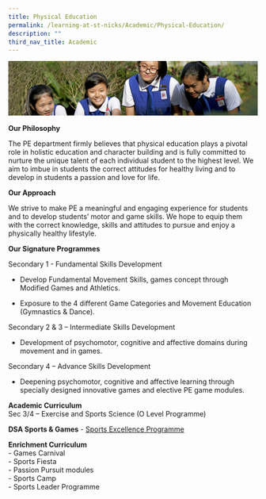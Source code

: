 ```yaml
---
title: Physical Education
permalink: /learning-at-st-nicks/Academic/Physical-Education/
description: ""
third_nav_title: Academic
---
```

![](/images/Learning-@-St-Nicks_v2.jpg)

<b>Our Philosophy</b>   

The PE department firmly believes that physical education plays a pivotal role in holistic education and character building and is fully committed to nurture the unique talent of each individual student to the highest level. We aim to imbue in students the correct attitudes for healthy living and to develop in students a passion and love for life.   
  
<b>Our Approach</b>   

We strive to make PE a meaningful and engaging experience for students and to develop students’ motor and game skills. We hope to equip them with the correct knowledge, skills and attitudes to pursue and enjoy a physically healthy lifestyle.   
  
  
<b>Our Signature Programmes</b>

Secondary 1 - Fundamental Skills Development   

*   Develop Fundamental Movement Skills, games concept through Modified Games and Athletics.   
    
*   Exposure to the 4 different Game Categories and Movement Education (Gymnastics & Dance). 
 
Secondary 2 & 3 – Intermediate Skills Development   

*   Development of psychomotor, cognitive and affective domains during movement and in games. 

  
Secondary 4 – Advance Skills Development   

*   Deepening psychomotor, cognitive and affective learning through specially designed innovative games and elective PE game modules. 

  

<b>Academic Curriculum</b>  
Sec 3/4 – Exercise and Sports Science (O Level Programme)  
  
<b>DSA Sports & Games</b> \- [Sports Excellence Programme](https://chijstnicholasgirls.moe.edu.sg/secondary/learning-at-st-nicks/key-programmes/talent-development/sports-excellence-programme)   

<b>Enrichment Curriculum</b>  
\- Games Carnival   
\- Sports Fiesta   
\- Passion Pursuit modules  
\- Sports Camp   
\- Sports Leader Programme